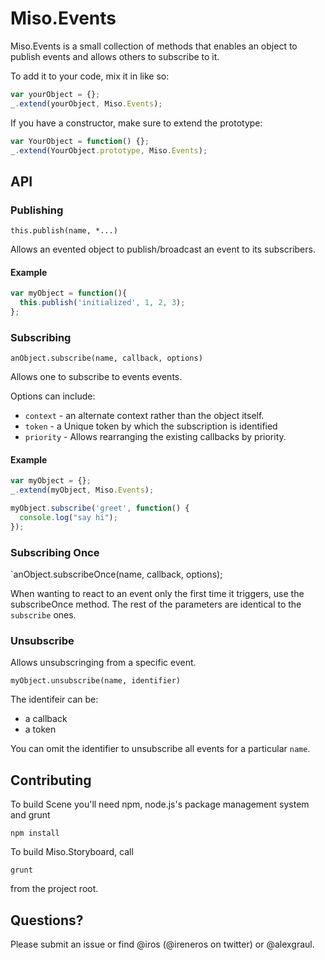 Miso.Events
============


Miso.Events is a small collection of methods that enables an object to publish events and allows others to subscribe to it.

To add it to your code, mix it in like so:

```javascript
var yourObject = {};
_.extend(yourObject, Miso.Events);
```

If you have a constructor, make sure to extend the prototype:
```javascript
var YourObject = function() {};
_.extend(YourObject.prototype, Miso.Events);
```

## API

### Publishing

`this.publish(name, *...)`

Allows an evented object to publish/broadcast an event to its subscribers.

#### Example 

```javascript
var myObject = function(){
  this.publish('initialized', 1, 2, 3);
};
```

### Subscribing

`anObject.subscribe(name, callback, options)`

Allows one to subscribe to events events.

Options can include:

* `context` - an alternate context rather than the object itself.
* `token` - a Unique token by which the subscription is identified
* `priority` - Allows rearranging the existing callbacks by priority.

#### Example

```javascript
var myObject = {};
_.extend(myObject, Miso.Events);

myObject.subscribe('greet', function() {
  console.log("say hi");
});
```

### Subscribing Once

`anObject.subscribeOnce(name, callback, options);

When wanting to react to an event only the first time it triggers, use the subscribeOnce method. The rest of the parameters are identical to the `subscribe` ones.

### Unsubscribe

Allows unsubscringing from a specific event.

`myObject.unsubscribe(name, identifier)`

The identifeir can be:

* a callback
* a token

You can omit the identifier to unsubscribe all events for a particular `name`.

## Contributing 

To build Scene you'll need npm, node.js's package management system and grunt

`npm install`

To build Miso.Storyboard, call

`grunt`

from the project root.

## Questions?

Please submit an issue or find @iros (@ireneros on twitter) or @alexgraul. 

